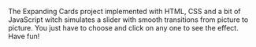 The Expanding Cards project implemented with HTML, CSS and a bit of JavaScript witch simulates a slider with smooth transitions from picture to picture. You just have to choose and click on any one to see the effect. Have fun!
